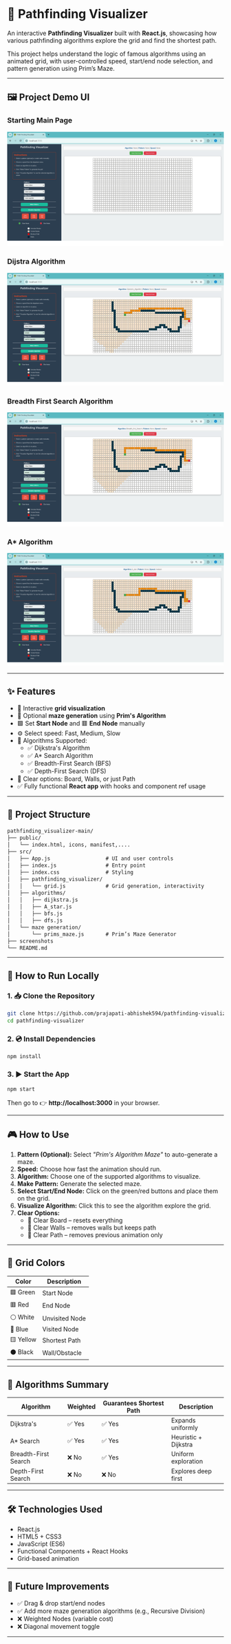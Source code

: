 # 🧭 Pathfinding Visualizer

An interactive **Pathfinding Visualizer** built with **React.js**, showcasing how various pathfinding algorithms explore the grid and find the shortest path.

This project helps understand the logic of famous algorithms using an animated grid, with user-controlled speed, start/end node selection, and pattern generation using Prim’s Maze.

---

## 🖼️ Project Demo UI

### Starting Main Page
![Main Page](./screenshots/starting-main-page.png)

### Dijstra Algorithm
![Dijstra algorithm](./screenshots/dijstra-algorithm.png)

### Breadth First Search Algorithm
![breadth first search algorithm](./screenshots/breadth-first-search-algorithm.png)

### A* Algorithm
![A* algorithm](./screenshots/A-star-algorithm.png)

---

## ✨ Features

- 🎯 Interactive **grid visualization**
- 🧱 Optional **maze generation** using **Prim's Algorithm**
- 🟩 Set **Start Node** and 🟥 **End Node** manually
- ⚙️ Select speed: Fast, Medium, Slow
- 🧠 Algorithms Supported:
  - ✅ Dijkstra's Algorithm
  - ✅ A* Search Algorithm
  - ✅ Breadth-First Search (BFS)
  - ✅ Depth-First Search (DFS)
- 📛 Clear options: Board, Walls, or just Path
- ✅ Fully functional **React app** with hooks and component ref usage

---

## 📂 Project Structure

```
pathfinding_visualizer-main/
├── public/
│   └── index.html, icons, manifest,....
├── src/
│   ├── App.js                  # UI and user controls
│   ├── index.js                # Entry point
│   ├── index.css               # Styling
│   ├── pathfinding_visualizer/
│   │   └── grid.js             # Grid generation, interactivity
│   ├── algorithms/
│   │   ├── dijkstra.js
│   │   ├── A_star.js
│   │   ├── bfs.js
│   │   ├── dfs.js
│   └── maze generation/
│       └── prims_maze.js       # Prim’s Maze Generator
├── screenshots
└── README.md

```

---

## 🚀 How to Run Locally

### 1. 📥 Clone the Repository
```bash
git clone https://github.com/prajapati-abhishek594/pathfinding-visualizer.git
cd pathfinding-visualizer
```

### 2. 💿 Install Dependencies
```bash
npm install
```

### 3. ▶️ Start the App
```bash
npm start
```

Then go to 👉 **http://localhost:3000** in your browser.

---

## 🎮 How to Use

1. **Pattern (Optional):** Select _"Prim's Algorithm Maze"_ to auto-generate a maze.
2. **Speed:** Choose how fast the animation should run.
3. **Algorithm:** Choose one of the supported algorithms to visualize.
4. **Make Pattern:** Generate the selected maze.
5. **Select Start/End Node:** Click on the green/red buttons and place them on the grid.
6. **Visualize Algorithm:** Click this to see the algorithm explore the grid.
7. **Clear Options:**
   - 🧹 Clear Board – resets everything
   - 🚧 Clear Walls – removes walls but keeps path
   - 🔄 Clear Path – removes previous animation only

---

## 🎨 Grid Colors

| Color     | Description         |
|-----------|---------------------|
| 🟩 Green   | Start Node          |
| 🟥 Red     | End Node            |
| ⚪ White   | Unvisited Node      |
| 🔵 Blue    | Visited Node        |
| 🟨 Yellow  | Shortest Path       |
| ⚫ Black   | Wall/Obstacle       |

---

## 🧠 Algorithms Summary

| Algorithm             | Weighted | Guarantees Shortest Path | Description |
|----------------------|----------|---------------------------|-------------|
| Dijkstra's           | ✅ Yes   | ✅ Yes                    | Expands uniformly |
| A* Search             | ✅ Yes   | ✅ Yes                    | Heuristic + Dijkstra |
| Breadth-First Search | ❌ No    | ✅ Yes                    | Uniform exploration |
| Depth-First Search   | ❌ No    | ❌ No                     | Explores deep first |

---


## 🛠️ Technologies Used

- React.js
- HTML5 + CSS3
- JavaScript (ES6)
- Functional Components + React Hooks
- Grid-based animation

---

## 📌 Future Improvements

- ✅ Drag & drop start/end nodes
- ✅ Add more maze generation algorithms (e.g., Recursive Division)
- ❌ Weighted Nodes (variable cost)
- ❌ Diagonal movement toggle


---
